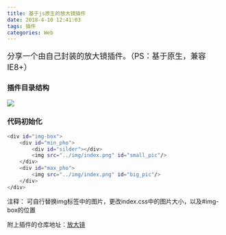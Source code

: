 ```yaml
---
title: 基于js原生的放大镜插件
date: 2018-4-10 12:41:03
tags: 插件
categories: Web
---
```

<p style='font-size:18px;color:#4d4d4d；'>分享一个由自己封装的放大镜插件。（PS：基于原生，兼容IE8+）</p>

<!--more-->
### 插件目录结构
<img src='http://47.106.110.113/static/img/menu.png'>

### 代码初始化
``` bash
<div id="img-box">
	<div id="min_pho">
		<div id="silder"></div>
		<img src="../img/index.png" id="small_pic"/>
	</div>
	<div id="max_pho">
		<img src="../img/index.png" id="big_pic"/>
	</div>
</div>
```
注释： 可自行替换img标签中的图片，更改index.css中的图片大小，以及#img-box的位置

附上插件的仓库地址：[放大镜](https://github.com/ZhjDeitiny/reading-glass.git)